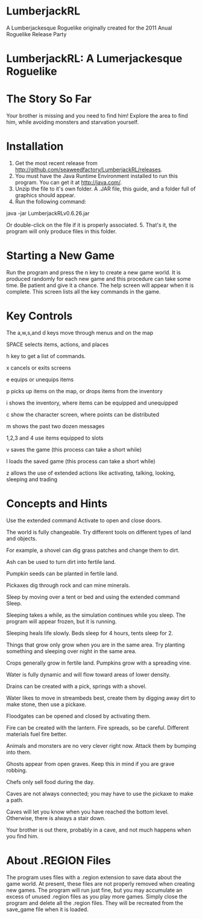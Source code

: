 # LumberjackRL
A Lumberjackesque Roguelike originally created for the 2011 Anual Roguelike Release Party

# LumberjackRL: A Lumerjackesque Roguelike

# The Story So Far
Your brother is missing and you need to find him! Explore the area to find him, while avoiding monsters and starvation yourself.

# Installation
1. Get the most recent release from http://github.com/seaweedfactory/LumberjackRL/releases.
2. You must have the Java Runtime Environment installed to run this program. You can get it at http://java.com/.
3. Unzip the file to it's own folder. A .JAR file, this guide, and a folder full of graphics should appear.
4. Run the following command:

java -jar LumberjackRLv0.6.26.jar

Or double-click on the file if it is properly associated.
5. That's it, the program will only produce files in this folder.

# Starting a New Game
Run the program and press the n key to create a new game world. It is produced randomly for each new game and this procedure can take some time.
Be patient and give it a chance. The help screen will appear when it is complete. This screen lists all the key commands in the game.

# Key Controls
The a,w,s,and d keys move through menus and on the map

SPACE selects items, actions, and places

h key to get a list of commands.

x cancels or exits screens

e equips or unequips items

p picks up items on the map, or drops items from the inventory

i shows the inventory, where items can be equipped and unequipped

c show the character screen, where points can be distributed

m shows the past two dozen messages

1,2,3 and 4 use items equipped to slots

v saves the game (this process can take a short while)

l loads the saved game (this process can take a short while)

z allows the use of extended actions like activating, talking, looking, sleeping and trading


# Concepts and Hints
Use the extended command Activate to open and close doors.

The world is fully changeable. Try different tools on different types of land and objects.

For example, a shovel can dig grass patches and change them to dirt.

Ash can be used to turn dirt into fertile land.

Pumpkin seeds can be planted in fertile land.

Pickaxes dig through rock and can mine minerals.

Sleep by moving over a tent or bed and using the extended command Sleep.

Sleeping takes a while, as the simulation continues while you sleep. The program will appear frozen, but it is running.

Sleeping heals life slowly. Beds sleep for 4 hours, tents sleep for 2.

Things that grow only grow when you are in the same area. Try planting something and sleeping over night in the same area.

Crops generally grow in fertile land. Pumpkins grow with a spreading vine.

Water is fully dynamic and will flow toward areas of lower density.

Drains can be created with a pick, springs with a shovel.

Water likes to move in streambeds best, create them by digging away dirt to make stone, then use a pickaxe.

Floodgates can be opened and closed by activating them.

Fire can be created with the lantern. Fire spreads, so be careful. Different materials fuel fire better.

Animals and monsters are no very clever right now. Attack them by bumping into them.

Ghosts appear from open graves. Keep this in mind if you are grave robbing.

Chefs only sell food during the day.

Caves are not always connected; you may have to use the pickaxe to make a path.

Caves will let you know when you have reached the bottom level. Otherwise, there is always a stair down.

Your brother is out there, probably in a cave, and not much happens when you find him.

# About .REGION Files
The program uses files with a .region extension to save data about the game world. At present, these files are not properly removed when creating new games. The program will run just fine, but you may accumulate an excess of unused .region files as you play more games. Simply close the program and delete all the .region files. They will be recreated from the save_game file when it is loaded.

